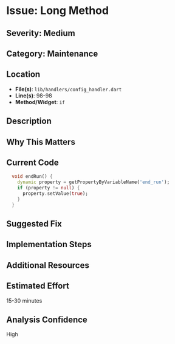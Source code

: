 # Issue: Long Method

## Severity: Medium

## Category: Maintenance

## Location
- **File(s)**: `lib/handlers/config_handler.dart`
- **Line(s)**: 98-98
- **Method/Widget**: `if`

## Description


## Why This Matters


## Current Code
```dart
  void endRun() {
    dynamic property = getPropertyByVariableName('end_run');
    if (property != null) {
      property.setValue(true);
    }
  }
```

## Suggested Fix


## Implementation Steps


## Additional Resources


## Estimated Effort
15-30 minutes

## Analysis Confidence
High
